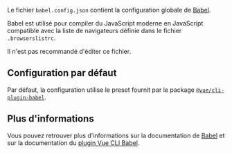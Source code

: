 Le fichier `babel.config.json` contient la configuration globale de [Babel](https://babeljs.io/).

Babel est utilisé pour compiler du JavaScript moderne en JavaScript compatible avec la liste de navigateurs définie dans le fichier `.browserslistrc`.

<doc-alert type="warning">
Il n'est pas recommandé d'éditer ce fichier.
</doc-alert>

## Configuration par défaut

Par défaut, la configuration utilise le preset fournit par le package [`@vue/cli-plugin-babel`](https://cli.vuejs.org/core-plugins/babel.html).

## Plus d'informations

Vous pouvez retrouver plus d'informations sur la documentation de [Babel](https://babeljs.io/docs/en/config-files#project-wide-configuration) et sur la documentation du [plugin Vue CLI Babel](https://cli.vuejs.org/core-plugins/babel.html).
